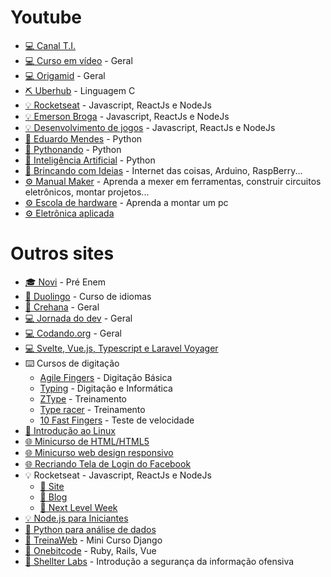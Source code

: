 # Youtube
- [💻 Canal T.I.](https://www.youtube.com/c/CanalTIoficial)
- [💻 Curso em vídeo](https://www.youtube.com/user/cursosemvideo) - Geral
- [💻 Origamid](https://www.youtube.com/c/Origamid) - Geral
- [⛏️ Uberhub](https://www.youtube.com/channel/UCwiPDmAwR6tQancfkGVSt1Q) - Linguagem C
- [💡 Rocketseat](https://www.youtube.com/channel/UCSfwM5u0Kce6Cce8_S72olg) - Javascript, ReactJs e NodeJs
- [💡 Emerson Broga](https://www.youtube.com/channel/UC29n3f6JhwqtD-kCJi_BwoA) - Javascript, ReactJs e NodeJs
- [💡 Desenvolvimento de jogos](https://www.youtube.com/playlist?list=PLMdYygf53DP5SVQQrkKCVWDS0TwYLVitL) - Javascript, ReactJs e NodeJs 
- [🐍 Eduardo Mendes](https://www.youtube.com/user/mendesesduardo) - Python
- [🐍 Pythonando](https://www.youtube.com/channel/UCDqfUwybgEA9Hg3P32G4Uaw/videos) - Python
- [🐍 Inteligência Artificial](https://www.youtube.com/playlist?list=PLMdYygf53DP7YZiFUtGTWJJlvynRyrna-) - Python 
- [🔩 Brincando com Ideias](https://www.youtube.com/channel/UCcGk83PAQ5aGR7IVlD_cBaw) - Internet das coisas, Arduino, RaspBerry...
- [⚙ Manual Maker](https://www.youtube.com/playlist?list=PLYjrJH3e_wDNLUTN32WittrpBxeleEqNpv) - Aprenda a mexer em ferramentas, construir circuitos eletrônicos, montar projetos...
- [⚙ Escola de hardware](https://www.youtube.com/playlist?list=PLB3bkcT5ue2gQdII6KKwhloyl2AvtSWL9) - Aprenda a montar um pc
- [⚙ Eletrônica aplicada](https://www.youtube.com/c/AmoraVidas)

# Outros sites
- [🎓 Novi](www.novienem.com.br) - Pré Enem
- [💬 Duolingo](https://pt.duolingo.com) - Curso de idiomas
- [🎨 Crehana](https://www.crehana.com/br/cursos-gratis) - Geral
- [💻 Jornada do dev](https://jornadadodev.com.br/cursos) - Geral
- [💻 Codando.org](https://codando.org/material-gratuito) - Geral
- [💻 Svelte, Vue.js, Typescript e Laravel Voyager](https://classes.vedovelli.com.br/courses)
- ⌨️ Cursos de digitação
  - [Agile Fingers](https://agilefingers.com/pt) - Digitação Básica
  - [Typing](https://www.typing.com/br) - Digitação e Informática
  - [ZType](https://zty.pe/) - Treinamento
  - [Type racer](https://play.typeracer.com/) - Treinamento
  - [10 Fast Fingers](https://10fastfingers.com/typing-test/portuguese) - Teste de velocidade
- [🐧 Introdução ao Linux](http://884a37b.contato.site/captura-introducao-1?fbclid=IwAR1Z2FBbXsSt0eKmA9Kho3_A7fzBbJm7WaE3qTCHkHIFLVTULBV19fC5q0c)
- [🌐 Minicurso de HTML/HTML5](https://www.youtube.com/watch?v=DGeFqagZULA&list=PLEyt1MvK3exQvhz6hFo-66fXbpHY6BGrJ&index=2&t=0s)
- [🌐 Minicurso web design responsivo](https://www.youtube.com/playlist?list=PLZTjHbp2Y782r6cqjm5JU91_sgPxM19k-)
- [🌐 Recriando Tela de Login do Facebook](https://bugnocod.wordpress.com/recriando-tela-login-facebook/?fbclid=IwAR1n_ivx935GS9vAadbqkDWYB8K_F6i7uq2xQaMBEpoyzvVS3RTUCqpw7BI)
- 💡 Rocketseat - Javascript, ReactJs e NodeJs
  - [💜 Site](https://rocketseat.com.br)
  - [📝 Blog](https://blog.rocketseat.com.br)
  - [🚀 Next Level Week](https://nextlevelweek.com)
- [💡 Node.js para Iniciantes](https://treinamento.nodebr.org)
- [🐍 Python para análise de dados](https://geracaoanalitica.com.br)
- [🐍 TreinaWeb](https://lp.treinaweb.com.br/python?fbclid=IwAR0h-VEvT7OZCHywGjk_Gb9TdJWy4RvRoylIhQZd8gyrhjKTE1Bz1AnQJQI#receber) - Mini Curso Django
- [💎 Onebitcode](https://onebitcode.com/cursos) - Ruby, Rails, Vue
- [🔐 Shellter Labs](https://shellterlabs.com/pt) - Introdução a segurança da informação ofensiva
